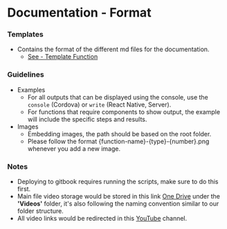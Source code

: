 # Documentation - Format

### Templates

- Contains the format of the different md files for the documentation.
    - [See - Template Function](template/template-function.md)

### Guidelines

- Examples
    - For all outputs that can be displayed using the console, use the `console` (Cordova) or `write` (React Native, Server). 
    - For functions that require components to show output, the example will include the specific steps and results.
- Images
    - Embedding images, the path should be based on the root folder.
    - Please follow the format {function-name}-{type}-{number}.png whenever you add a new image.

### Notes

- Deploying to gitbook requires running the scripts, make sure to do this first.
- Main file video storage would be stored in this link [One Drive][One Drive Link] under the **'Videos'** folder, it's also following the naming convention similar to our folder structure.
- All video links would be redirected in this [YouTube][YouTube Link] channel.

[One Drive Link]: <https://mscconsulting-my.sharepoint.com/:f:/g/personal/kevin_orangekloud_com/EqsSA77l559GshRRN1EyadkBlBX4OAXWBEfplMFyIRcsHQ>

[YouTube Link]: <https://www.youtube.com/channel/UCQGKn9kDzXdbVed8uPOzasQ>